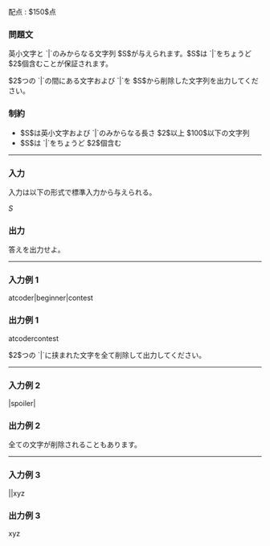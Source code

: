 
<div>

<span>

<span>

<p>
配点 : $150$点
</p>

<div>

<section>

### **問題文**

<p>
英小文字と `|`のみからなる文字列 $S$が与えられます。$S$は `|`をちょうど $2$個含むことが保証されます。
</p>

<p>
$2$つの `|`の間にある文字および `|`を $S$から削除した文字列を出力してください。
</p>

</section>

</div>

<div>

<section>

### **制約**

<ul>

<li>
$S$は英小文字および `|`のみからなる長さ $2$以上 $100$以下の文字列
</li>

<li>
$S$は `|`をちょうど $2$個含む
</li>

</ul>

</section>

</div>

---

<div>

<div>

<section>

### **入力**

<p>
入力は以下の形式で標準入力から与えられる。
</p>

<div>

$S$
</div>

</section>

</div>

<div>

<section>

### **出力**

<p>
答えを出力せよ。  
</p>

</section>

</div>

</div>

---

<div>

<section>

### **入力例 1**

<div>

atcoder|beginner|contest

</div>

</section>

</div>

<div>

<section>

### **出力例 1**

<div>

atcodercontest

</div>

<p>
$2$つの `|`に挟まれた文字を全て削除して出力してください。
</p>

</section>

</div>

---

<div>

<section>

### **入力例 2**

<div>

|spoiler|

</div>

</section>

</div>

<div>

<section>

### **出力例 2**

<div>


</div>

<p>
全ての文字が削除されることもあります。
</p>

</section>

</div>

---

<div>

<section>

### **入力例 3**

<div>

||xyz

</div>

</section>

</div>

<div>

<section>

### **出力例 3**

<div>

xyz

</div>

</section>

</div>

</span>

</span>

</div>
